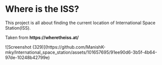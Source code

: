 <h1>Where is the ISS?</h1>
<p>This project is all about finding the current location of International Space Station(ISS).</p>
<p>Taken from <b>https://wheretheiss.at/</b></p>
![Screenshot (329)](https://github.com/ManishK-mky/International_space_station/assets/101657695/91ee90d6-3b5f-4b64-97de-10248b42799e)
